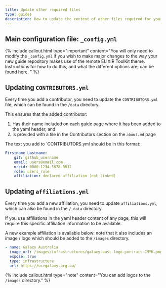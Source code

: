 ```yaml
---
title: Update other required files
type: guides
description: How to update the content of other files required for your How-to Guide.
---
```



## Main configuration file: `_config.yml`

{% include callout.html type="important" content="You will only need to modify the `_config.yml` if you wish to make major changes to the way your new guide repository makes use of the remote ELIXIR ToolKit theme. Instructions for how to do this, and what the different options are, can be [found here](https://elixir-belgium.github.io/elixir-toolkit-theme/configuring_theme). " %}


## Updating `CONTRIBUTORS.yml`

Every time you add a contributor, you need to update the `CONTRIBUTORS.yml` file, which can be found in the `/data` directory.

This ensures that the added contributor:

1. Has their name included on each guide page where it has been added to the yaml header, and
2. Is provided with a tile in the Contributors section on the `about.md` page

The text you add to `CONTRIBUTORS.yml should be in this format:

```yaml
Firstname Lastname:
    git: github_username
    email: users@email.com
    orcid: 0000-1234-5678-9012
    role: users_role
    affiliation: declared affiliation (not linked)
```


## Updating `affiliations.yml`

Every time you add a new affiliation, you need to update `affiliations.yml`, which can also be found in the `/_data` directory. 

If you use affiliations in the yaml header content of any page, this will require this specific affiliation information to be available. 

A new example affiliation is available below: note that it also includes an image / logo which should be added to the `/images` directory.

```yaml
- name: Galaxy Australia
  image_url: /images/infrastructures/galaxy-aust-logo-portrait-CMYK.png
  expose: true
  type: infrastructure
  url: https://usegalaxy.org.au/
```

{% include callout.html type="note" content="You can add logos to the `/images` directory." %}
